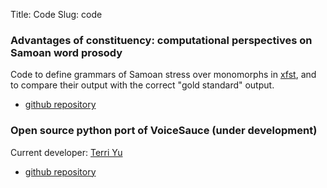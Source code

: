 Title: Code
Slug: code

<!-- Time-stamp: <2017-06-25 23:38:41 amoebe> -->


### Advantages of constituency: computational perspectives on Samoan word prosody

Code to define grammars of Samoan stress over monomorphs in [xfst](https://web.stanford.edu/~laurik/.book2software/), and
to compare their output with the correct "gold standard" output. 

- [github repository](https://github.com/krismyu/smo-constituency-feet)

### Open source python port of VoiceSauce (under development)

Current developer: [Terri Yu](https://github.com/terriyu)

- [github repository](https://github.com/voicesauce/opensauce-python)
